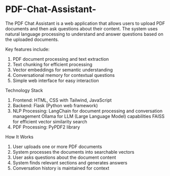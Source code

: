 # PDF-Chat-Assistant-
The PDF Chat Assistant is a web application that allows users to upload PDF documents and then ask questions about their content. The system uses natural language processing to understand and answer questions based on the uploaded documents. 

Key features include:

1. PDF document processing and text extraction
2. Text chunking for efficient processing
3. Vector embeddings for semantic understanding
4. Conversational memory for contextual questions
5. Simple web interface for easy interaction

Technology Stack

1. Frontend: HTML, CSS with Tailwind, JavaScript
2. Backend: Flask (Python web framework)
3. NLP Processing: LangChain for document processing and conversation management
                    Ollama for LLM (Large Language Model) capabilities
                   FAISS for efficient vector similarity search
4. PDF Processing: PyPDF2 library

How It Works

1. User uploads one or more PDF documents
2. System processes the documents into searchable vectors
3. User asks questions about the document content
4. System finds relevant sections and generates answers
5. Conversation history is maintained for context


